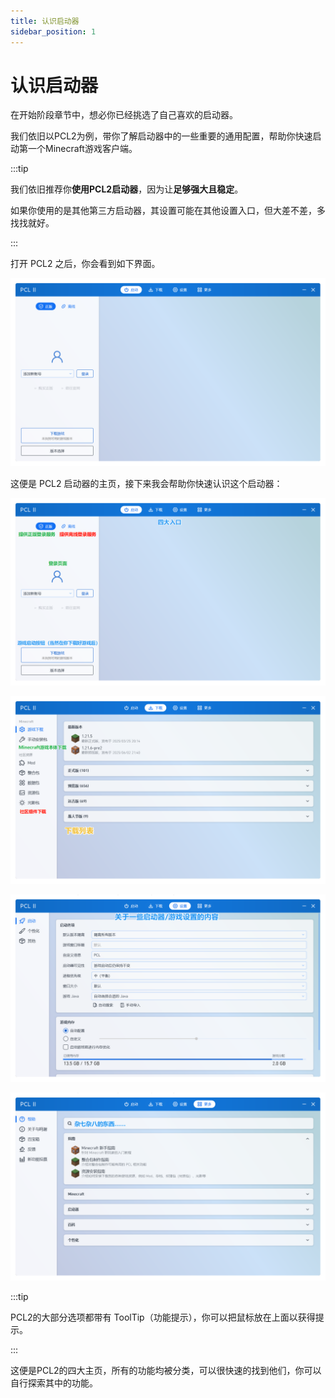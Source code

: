 ```yaml
---
title: 认识启动器
sidebar_position: 1
---
```


# 认识启动器

在开始阶段章节中，想必你已经挑选了自己喜欢的启动器。

我们依旧以PCL2为例，带你了解启动器中的一些重要的通用配置，帮助你快速启动第一个Minecraft游戏客户端。

:::tip

我们依旧推荐你**使用PCL2启动器**，因为让**足够强大且稳定**。

如果你使用的是其他第三方启动器，其设置可能在其他设置入口，但大差不差，多找找就好。

:::

打开 PCL2 之后，你会看到如下界面。

![pcl2-home](./assets/pcl2-home.png)

这便是 PCL2 启动器的主页，接下来我会帮助你快速认识这个启动器：

![about-pcl2-home](./assets/about-pcl2-home.png)

![about-pcl2-download](./assets/about-pcl2-download.png)

![about-pcl2-settings](./assets/about-pcl2-settings.png)

![about-pcl2-more](./assets/about-pcl2-more.png)

:::tip

PCL2的大部分选项都带有 ToolTip（功能提示），你可以把鼠标放在上面以获得提示。

::: 

这便是PCL2的四大主页，所有的功能均被分类，可以很快速的找到他们，你可以自行探索其中的功能。

